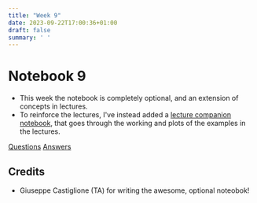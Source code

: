 ```yaml
---
title: "Week 9"
date: 2023-09-22T17:00:36+01:00
draft: false
summary: ' ' 
---
```


# Notebook 9



<!-- {{< figure src="https://imgs.xkcd.com/comics/matrix_transform.png" width="500" attr="Attribution: *xkcd 184*">}} -->

- This week the notebook is completely optional, and an extension of concepts in lectures.
- To reinforce the lectures, I've instead added a [lecture companion notebook](/Question_sheets/Week_9_companion.html), that goes through the working and plots of the examples in the lectures. 


[Questions](/Question_sheets/Week_9_questions.html)             [Answers](/Answer_sheets/Week_9_answers.html)




## Credits

- Giuseppe Castiglione (TA) for writing the awesome, optional noteobok!
